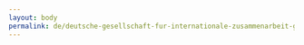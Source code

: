 ```yaml
---
layout: body
permalink: de/deutsche-gesellschaft-fur-internationale-zusammenarbeit-giz-gmbh/
---
```


